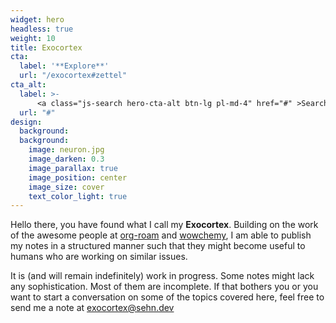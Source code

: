 ```yaml
---
widget: hero
headless: true
weight: 10
title: Exocortex
cta:
  label: '**Explore**'
  url: "/exocortex#zettel"
cta_alt:
  label: >-
      <a class="js-search hero-cta-alt btn-lg pl-md-4" href="#" >Search</a>
  url: "#"
design:
  background:
  background:
    image: neuron.jpg
    image_darken: 0.3
    image_parallax: true
    image_position: center
    image_size: cover
    text_color_light: true
---
```


Hello there, you have found what I call my **Exocortex**. Building on the
work of the awesome people at [org-roam](https://www.orgroam.com) and
[wowchemy](https://www.wowchemy.com), I am able to publish my notes in a
structured manner such that they might become useful to humans who are
working on similar issues.

It is (and will remain indefinitely) work in progress. Some notes might lack any
sophistication. Most of them are incomplete. If that bothers you or you want to
start a conversation on some of the topics covered here, feel free to send
me a note at exocortex@sehn.dev

<br>
 
